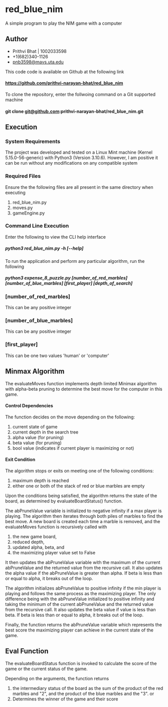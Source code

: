 # red_blue_nim
A simple program to play the NIM game with a computer

## Author
* Prithvi Bhat | 1002033598
* +1(682)340-1126
* pnb3598@mavs.uta.edu


This code code is available on Github at the following link
#### https://github.com/prithvi-narayan-bhat/red_blue_nim

To clone the repository, enter the follwoing command on a Git supported machine
#### git clone git@github.com:prithvi-narayan-bhat/red_blue_nim.git


## Execution
### System Requirements
The project was developed and tested on a Linux Mint machine (Kernel 5.15.0-56-generic) with Python3 (Version 3.10.6).
However, I am positive it can be run without any modifications on any compatible system
### Required Files
Ensure the the following files are all present in the same directory when executing
1. red_blue_nim.py
2. moves.py
3. gameEngine.py


### Command Line Execution
Enter the following to view the CLI help interface
##### python3 red_blue_nim.py -h [--help]

To run the application and perform any particular algorithm, run the following
##### python3 expense_8_puzzle.py [number_of_red_marbles] [number_of_blue_marbles] [first_player] [depth_of_search]
### [number_of_red_marbles]
This can be any positive integer

### [number_of_blue_marbles]
This can be any positive integer

### [first_player]
This can be one two values 'human' or 'computer'

## Minmax Algorithm

The evaluateMoves function implements depth limited Minimax algorithm with alpha-beta pruning to determine the best move for the computer in this game.

#### Control Dependencies
The function decides on the move depending on the following:
1. current state of game
2. current depth in the search tree
3. alpha value (for pruning)
4. beta value (for pruning)
5. bool value (indicates if current player is maximizing or not)

#### Exit Condition
The algorithm stops or exits on meeting one of the following conditions:
1. maximum depth is reached
2. either one or both of the stack of red or blue marbles are empty

Upon the conditions being satisfied, the algorithm returns the state of the board, as determined by evaluateBoardStatus() function.

The abPruneValue variable is initialized to negative infinity if a max player is playing. The algorithm then iterates through both piles of marbles to find the best move. A new board is created each time a marble is removed, and the evaluateMoves function is recursively called with
1. the new game board,
2. reduced depth,
3. updated alpha, beta, and
4. the maximizing player value set to False

It then updates the abPruneValue variable with the maximum of the current abPruneValue and the returned value from the recursive call. It also updates the alpha value if the abPruneValue is greater than alpha. If beta is less than or equal to alpha, it breaks out of the loop.

The algorithm initializes abPruneValue to positive infinity if the min player is playing and follows the same process as the maximizing player.
The only difference being with the abPruneValue initialized to positive infinity and taking the minimum of the current abPruneValue and the returned value from the recursive call. It also updates the beta value if value is less than beta. If beta is less than or equal to alpha, it breaks out of the loop.

Finally, the function returns the abPruneValue variable which represents the best score the maximizing player can achieve in the current state of the game.


## Eval Function

The evaluateBoardStatus function is invoked to calculate the score of the game or the current status of the game.

Depending on the arguments, the function returns
1. the intermediary status of the board as the sum of the product of the red marbles and "2", and the product of the blue marbles and the "3".
or
2. Determines the winner of the game and their score
